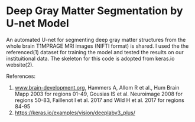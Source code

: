 # Deep Gray Matter Segmentation by U-net Model
An automated U-net for segmenting deep gray matter structures from the whole brain T1MPRAGE MRI images (NIFTI format) is shared. I used the the referenced(1) dataset for training the model and tested the results on our instituitional data. The skeleton for this code is adopted from keras.io website(2).

References:
1. www.brain-development.org, Hammers A, Allom R et al., Hum Brain Mapp 2003 for regions 01-49, Gousias IS et al. Neuroimage 2008 for regions 50-83, Faillenot I et al. 2017 and Wild H et al. 2017 for regions 84-95
2. https://keras.io/examples/vision/deeplabv3_plus/
